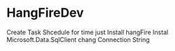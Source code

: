 
# HangFireDev
Create Task Shcedule for time 
just Install hangFire
Instal Microsoft.Data.SqlClient
chang Connection String
